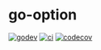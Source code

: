 
# go-option

[![godev][godev-badge]][godev-link]
[![ci][ci-badge]][ci-link]
[![codecov][codecov-badge]][codecov-link]

[godev-link]: https://pkg.go.dev/mod/github.com/auryannn/go-option
[godev-badge]: https://pkg.go.dev/badge/mod/github.com/auryannn/go-option

[ci-link]: https://github.com/auryannn/go-option/actions?query=workflow%3Aci
[ci-badge]: https://img.shields.io/github/actions/workflow/status/auryannn/go-option/ci.yaml?branch=main&style=flat-square

[codecov-link]: https://codecov.io/gh/auryannn/go-option
[codecov-badge]: https://codecov.io/gh/auryannn/go-option/graph/badge.svg?token=YU5PSLYSPK
